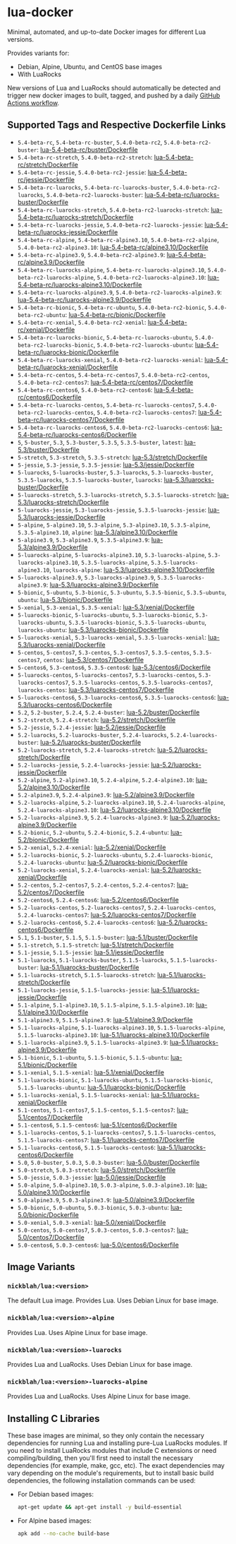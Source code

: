 # lua-docker

Minimal, automated, and up-to-date Docker images for different Lua versions.

Provides variants for:

- Debian, Alpine, Ubuntu, and CentOS base images
- With LuaRocks

New versions of Lua and LuaRocks should automatically be detected and trigger new docker images to built, tagged, and pushed by a daily [GitHub Actions workflow](https://github.com/GUI/lua-docker/blob/master/.github/workflows/main.yml).

## Supported Tags and Respective Dockerfile Links

- `5.4-beta-rc`, `5.4-beta-rc-buster`, `5.4.0-beta-rc2`, `5.4.0-beta-rc2-buster`: [lua-5.4-beta-rc/buster/Dockerfile](https://github.com/GUI/lua-docker/blob/master/lua-5.4-beta-rc/buster/Dockerfile)
- `5.4-beta-rc-stretch`, `5.4.0-beta-rc2-stretch`: [lua-5.4-beta-rc/stretch/Dockerfile](https://github.com/GUI/lua-docker/blob/master/lua-5.4-beta-rc/stretch/Dockerfile)
- `5.4-beta-rc-jessie`, `5.4.0-beta-rc2-jessie`: [lua-5.4-beta-rc/jessie/Dockerfile](https://github.com/GUI/lua-docker/blob/master/lua-5.4-beta-rc/jessie/Dockerfile)
- `5.4-beta-rc-luarocks`, `5.4-beta-rc-luarocks-buster`, `5.4.0-beta-rc2-luarocks`, `5.4.0-beta-rc2-luarocks-buster`: [lua-5.4-beta-rc/luarocks-buster/Dockerfile](https://github.com/GUI/lua-docker/blob/master/lua-5.4-beta-rc/luarocks-buster/Dockerfile)
- `5.4-beta-rc-luarocks-stretch`, `5.4.0-beta-rc2-luarocks-stretch`: [lua-5.4-beta-rc/luarocks-stretch/Dockerfile](https://github.com/GUI/lua-docker/blob/master/lua-5.4-beta-rc/luarocks-stretch/Dockerfile)
- `5.4-beta-rc-luarocks-jessie`, `5.4.0-beta-rc2-luarocks-jessie`: [lua-5.4-beta-rc/luarocks-jessie/Dockerfile](https://github.com/GUI/lua-docker/blob/master/lua-5.4-beta-rc/luarocks-jessie/Dockerfile)
- `5.4-beta-rc-alpine`, `5.4-beta-rc-alpine3.10`, `5.4.0-beta-rc2-alpine`, `5.4.0-beta-rc2-alpine3.10`: [lua-5.4-beta-rc/alpine3.10/Dockerfile](https://github.com/GUI/lua-docker/blob/master/lua-5.4-beta-rc/alpine3.10/Dockerfile)
- `5.4-beta-rc-alpine3.9`, `5.4.0-beta-rc2-alpine3.9`: [lua-5.4-beta-rc/alpine3.9/Dockerfile](https://github.com/GUI/lua-docker/blob/master/lua-5.4-beta-rc/alpine3.9/Dockerfile)
- `5.4-beta-rc-luarocks-alpine`, `5.4-beta-rc-luarocks-alpine3.10`, `5.4.0-beta-rc2-luarocks-alpine`, `5.4.0-beta-rc2-luarocks-alpine3.10`: [lua-5.4-beta-rc/luarocks-alpine3.10/Dockerfile](https://github.com/GUI/lua-docker/blob/master/lua-5.4-beta-rc/luarocks-alpine3.10/Dockerfile)
- `5.4-beta-rc-luarocks-alpine3.9`, `5.4.0-beta-rc2-luarocks-alpine3.9`: [lua-5.4-beta-rc/luarocks-alpine3.9/Dockerfile](https://github.com/GUI/lua-docker/blob/master/lua-5.4-beta-rc/luarocks-alpine3.9/Dockerfile)
- `5.4-beta-rc-bionic`, `5.4-beta-rc-ubuntu`, `5.4.0-beta-rc2-bionic`, `5.4.0-beta-rc2-ubuntu`: [lua-5.4-beta-rc/bionic/Dockerfile](https://github.com/GUI/lua-docker/blob/master/lua-5.4-beta-rc/bionic/Dockerfile)
- `5.4-beta-rc-xenial`, `5.4.0-beta-rc2-xenial`: [lua-5.4-beta-rc/xenial/Dockerfile](https://github.com/GUI/lua-docker/blob/master/lua-5.4-beta-rc/xenial/Dockerfile)
- `5.4-beta-rc-luarocks-bionic`, `5.4-beta-rc-luarocks-ubuntu`, `5.4.0-beta-rc2-luarocks-bionic`, `5.4.0-beta-rc2-luarocks-ubuntu`: [lua-5.4-beta-rc/luarocks-bionic/Dockerfile](https://github.com/GUI/lua-docker/blob/master/lua-5.4-beta-rc/luarocks-bionic/Dockerfile)
- `5.4-beta-rc-luarocks-xenial`, `5.4.0-beta-rc2-luarocks-xenial`: [lua-5.4-beta-rc/luarocks-xenial/Dockerfile](https://github.com/GUI/lua-docker/blob/master/lua-5.4-beta-rc/luarocks-xenial/Dockerfile)
- `5.4-beta-rc-centos`, `5.4-beta-rc-centos7`, `5.4.0-beta-rc2-centos`, `5.4.0-beta-rc2-centos7`: [lua-5.4-beta-rc/centos7/Dockerfile](https://github.com/GUI/lua-docker/blob/master/lua-5.4-beta-rc/centos7/Dockerfile)
- `5.4-beta-rc-centos6`, `5.4.0-beta-rc2-centos6`: [lua-5.4-beta-rc/centos6/Dockerfile](https://github.com/GUI/lua-docker/blob/master/lua-5.4-beta-rc/centos6/Dockerfile)
- `5.4-beta-rc-luarocks-centos`, `5.4-beta-rc-luarocks-centos7`, `5.4.0-beta-rc2-luarocks-centos`, `5.4.0-beta-rc2-luarocks-centos7`: [lua-5.4-beta-rc/luarocks-centos7/Dockerfile](https://github.com/GUI/lua-docker/blob/master/lua-5.4-beta-rc/luarocks-centos7/Dockerfile)
- `5.4-beta-rc-luarocks-centos6`, `5.4.0-beta-rc2-luarocks-centos6`: [lua-5.4-beta-rc/luarocks-centos6/Dockerfile](https://github.com/GUI/lua-docker/blob/master/lua-5.4-beta-rc/luarocks-centos6/Dockerfile)
- `5`, `5-buster`, `5.3`, `5.3-buster`, `5.3.5`, `5.3.5-buster`, `latest`: [lua-5.3/buster/Dockerfile](https://github.com/GUI/lua-docker/blob/master/lua-5.3/buster/Dockerfile)
- `5-stretch`, `5.3-stretch`, `5.3.5-stretch`: [lua-5.3/stretch/Dockerfile](https://github.com/GUI/lua-docker/blob/master/lua-5.3/stretch/Dockerfile)
- `5-jessie`, `5.3-jessie`, `5.3.5-jessie`: [lua-5.3/jessie/Dockerfile](https://github.com/GUI/lua-docker/blob/master/lua-5.3/jessie/Dockerfile)
- `5-luarocks`, `5-luarocks-buster`, `5.3-luarocks`, `5.3-luarocks-buster`, `5.3.5-luarocks`, `5.3.5-luarocks-buster`, `luarocks`: [lua-5.3/luarocks-buster/Dockerfile](https://github.com/GUI/lua-docker/blob/master/lua-5.3/luarocks-buster/Dockerfile)
- `5-luarocks-stretch`, `5.3-luarocks-stretch`, `5.3.5-luarocks-stretch`: [lua-5.3/luarocks-stretch/Dockerfile](https://github.com/GUI/lua-docker/blob/master/lua-5.3/luarocks-stretch/Dockerfile)
- `5-luarocks-jessie`, `5.3-luarocks-jessie`, `5.3.5-luarocks-jessie`: [lua-5.3/luarocks-jessie/Dockerfile](https://github.com/GUI/lua-docker/blob/master/lua-5.3/luarocks-jessie/Dockerfile)
- `5-alpine`, `5-alpine3.10`, `5.3-alpine`, `5.3-alpine3.10`, `5.3.5-alpine`, `5.3.5-alpine3.10`, `alpine`: [lua-5.3/alpine3.10/Dockerfile](https://github.com/GUI/lua-docker/blob/master/lua-5.3/alpine3.10/Dockerfile)
- `5-alpine3.9`, `5.3-alpine3.9`, `5.3.5-alpine3.9`: [lua-5.3/alpine3.9/Dockerfile](https://github.com/GUI/lua-docker/blob/master/lua-5.3/alpine3.9/Dockerfile)
- `5-luarocks-alpine`, `5-luarocks-alpine3.10`, `5.3-luarocks-alpine`, `5.3-luarocks-alpine3.10`, `5.3.5-luarocks-alpine`, `5.3.5-luarocks-alpine3.10`, `luarocks-alpine`: [lua-5.3/luarocks-alpine3.10/Dockerfile](https://github.com/GUI/lua-docker/blob/master/lua-5.3/luarocks-alpine3.10/Dockerfile)
- `5-luarocks-alpine3.9`, `5.3-luarocks-alpine3.9`, `5.3.5-luarocks-alpine3.9`: [lua-5.3/luarocks-alpine3.9/Dockerfile](https://github.com/GUI/lua-docker/blob/master/lua-5.3/luarocks-alpine3.9/Dockerfile)
- `5-bionic`, `5-ubuntu`, `5.3-bionic`, `5.3-ubuntu`, `5.3.5-bionic`, `5.3.5-ubuntu`, `ubuntu`: [lua-5.3/bionic/Dockerfile](https://github.com/GUI/lua-docker/blob/master/lua-5.3/bionic/Dockerfile)
- `5-xenial`, `5.3-xenial`, `5.3.5-xenial`: [lua-5.3/xenial/Dockerfile](https://github.com/GUI/lua-docker/blob/master/lua-5.3/xenial/Dockerfile)
- `5-luarocks-bionic`, `5-luarocks-ubuntu`, `5.3-luarocks-bionic`, `5.3-luarocks-ubuntu`, `5.3.5-luarocks-bionic`, `5.3.5-luarocks-ubuntu`, `luarocks-ubuntu`: [lua-5.3/luarocks-bionic/Dockerfile](https://github.com/GUI/lua-docker/blob/master/lua-5.3/luarocks-bionic/Dockerfile)
- `5-luarocks-xenial`, `5.3-luarocks-xenial`, `5.3.5-luarocks-xenial`: [lua-5.3/luarocks-xenial/Dockerfile](https://github.com/GUI/lua-docker/blob/master/lua-5.3/luarocks-xenial/Dockerfile)
- `5-centos`, `5-centos7`, `5.3-centos`, `5.3-centos7`, `5.3.5-centos`, `5.3.5-centos7`, `centos`: [lua-5.3/centos7/Dockerfile](https://github.com/GUI/lua-docker/blob/master/lua-5.3/centos7/Dockerfile)
- `5-centos6`, `5.3-centos6`, `5.3.5-centos6`: [lua-5.3/centos6/Dockerfile](https://github.com/GUI/lua-docker/blob/master/lua-5.3/centos6/Dockerfile)
- `5-luarocks-centos`, `5-luarocks-centos7`, `5.3-luarocks-centos`, `5.3-luarocks-centos7`, `5.3.5-luarocks-centos`, `5.3.5-luarocks-centos7`, `luarocks-centos`: [lua-5.3/luarocks-centos7/Dockerfile](https://github.com/GUI/lua-docker/blob/master/lua-5.3/luarocks-centos7/Dockerfile)
- `5-luarocks-centos6`, `5.3-luarocks-centos6`, `5.3.5-luarocks-centos6`: [lua-5.3/luarocks-centos6/Dockerfile](https://github.com/GUI/lua-docker/blob/master/lua-5.3/luarocks-centos6/Dockerfile)
- `5.2`, `5.2-buster`, `5.2.4`, `5.2.4-buster`: [lua-5.2/buster/Dockerfile](https://github.com/GUI/lua-docker/blob/master/lua-5.2/buster/Dockerfile)
- `5.2-stretch`, `5.2.4-stretch`: [lua-5.2/stretch/Dockerfile](https://github.com/GUI/lua-docker/blob/master/lua-5.2/stretch/Dockerfile)
- `5.2-jessie`, `5.2.4-jessie`: [lua-5.2/jessie/Dockerfile](https://github.com/GUI/lua-docker/blob/master/lua-5.2/jessie/Dockerfile)
- `5.2-luarocks`, `5.2-luarocks-buster`, `5.2.4-luarocks`, `5.2.4-luarocks-buster`: [lua-5.2/luarocks-buster/Dockerfile](https://github.com/GUI/lua-docker/blob/master/lua-5.2/luarocks-buster/Dockerfile)
- `5.2-luarocks-stretch`, `5.2.4-luarocks-stretch`: [lua-5.2/luarocks-stretch/Dockerfile](https://github.com/GUI/lua-docker/blob/master/lua-5.2/luarocks-stretch/Dockerfile)
- `5.2-luarocks-jessie`, `5.2.4-luarocks-jessie`: [lua-5.2/luarocks-jessie/Dockerfile](https://github.com/GUI/lua-docker/blob/master/lua-5.2/luarocks-jessie/Dockerfile)
- `5.2-alpine`, `5.2-alpine3.10`, `5.2.4-alpine`, `5.2.4-alpine3.10`: [lua-5.2/alpine3.10/Dockerfile](https://github.com/GUI/lua-docker/blob/master/lua-5.2/alpine3.10/Dockerfile)
- `5.2-alpine3.9`, `5.2.4-alpine3.9`: [lua-5.2/alpine3.9/Dockerfile](https://github.com/GUI/lua-docker/blob/master/lua-5.2/alpine3.9/Dockerfile)
- `5.2-luarocks-alpine`, `5.2-luarocks-alpine3.10`, `5.2.4-luarocks-alpine`, `5.2.4-luarocks-alpine3.10`: [lua-5.2/luarocks-alpine3.10/Dockerfile](https://github.com/GUI/lua-docker/blob/master/lua-5.2/luarocks-alpine3.10/Dockerfile)
- `5.2-luarocks-alpine3.9`, `5.2.4-luarocks-alpine3.9`: [lua-5.2/luarocks-alpine3.9/Dockerfile](https://github.com/GUI/lua-docker/blob/master/lua-5.2/luarocks-alpine3.9/Dockerfile)
- `5.2-bionic`, `5.2-ubuntu`, `5.2.4-bionic`, `5.2.4-ubuntu`: [lua-5.2/bionic/Dockerfile](https://github.com/GUI/lua-docker/blob/master/lua-5.2/bionic/Dockerfile)
- `5.2-xenial`, `5.2.4-xenial`: [lua-5.2/xenial/Dockerfile](https://github.com/GUI/lua-docker/blob/master/lua-5.2/xenial/Dockerfile)
- `5.2-luarocks-bionic`, `5.2-luarocks-ubuntu`, `5.2.4-luarocks-bionic`, `5.2.4-luarocks-ubuntu`: [lua-5.2/luarocks-bionic/Dockerfile](https://github.com/GUI/lua-docker/blob/master/lua-5.2/luarocks-bionic/Dockerfile)
- `5.2-luarocks-xenial`, `5.2.4-luarocks-xenial`: [lua-5.2/luarocks-xenial/Dockerfile](https://github.com/GUI/lua-docker/blob/master/lua-5.2/luarocks-xenial/Dockerfile)
- `5.2-centos`, `5.2-centos7`, `5.2.4-centos`, `5.2.4-centos7`: [lua-5.2/centos7/Dockerfile](https://github.com/GUI/lua-docker/blob/master/lua-5.2/centos7/Dockerfile)
- `5.2-centos6`, `5.2.4-centos6`: [lua-5.2/centos6/Dockerfile](https://github.com/GUI/lua-docker/blob/master/lua-5.2/centos6/Dockerfile)
- `5.2-luarocks-centos`, `5.2-luarocks-centos7`, `5.2.4-luarocks-centos`, `5.2.4-luarocks-centos7`: [lua-5.2/luarocks-centos7/Dockerfile](https://github.com/GUI/lua-docker/blob/master/lua-5.2/luarocks-centos7/Dockerfile)
- `5.2-luarocks-centos6`, `5.2.4-luarocks-centos6`: [lua-5.2/luarocks-centos6/Dockerfile](https://github.com/GUI/lua-docker/blob/master/lua-5.2/luarocks-centos6/Dockerfile)
- `5.1`, `5.1-buster`, `5.1.5`, `5.1.5-buster`: [lua-5.1/buster/Dockerfile](https://github.com/GUI/lua-docker/blob/master/lua-5.1/buster/Dockerfile)
- `5.1-stretch`, `5.1.5-stretch`: [lua-5.1/stretch/Dockerfile](https://github.com/GUI/lua-docker/blob/master/lua-5.1/stretch/Dockerfile)
- `5.1-jessie`, `5.1.5-jessie`: [lua-5.1/jessie/Dockerfile](https://github.com/GUI/lua-docker/blob/master/lua-5.1/jessie/Dockerfile)
- `5.1-luarocks`, `5.1-luarocks-buster`, `5.1.5-luarocks`, `5.1.5-luarocks-buster`: [lua-5.1/luarocks-buster/Dockerfile](https://github.com/GUI/lua-docker/blob/master/lua-5.1/luarocks-buster/Dockerfile)
- `5.1-luarocks-stretch`, `5.1.5-luarocks-stretch`: [lua-5.1/luarocks-stretch/Dockerfile](https://github.com/GUI/lua-docker/blob/master/lua-5.1/luarocks-stretch/Dockerfile)
- `5.1-luarocks-jessie`, `5.1.5-luarocks-jessie`: [lua-5.1/luarocks-jessie/Dockerfile](https://github.com/GUI/lua-docker/blob/master/lua-5.1/luarocks-jessie/Dockerfile)
- `5.1-alpine`, `5.1-alpine3.10`, `5.1.5-alpine`, `5.1.5-alpine3.10`: [lua-5.1/alpine3.10/Dockerfile](https://github.com/GUI/lua-docker/blob/master/lua-5.1/alpine3.10/Dockerfile)
- `5.1-alpine3.9`, `5.1.5-alpine3.9`: [lua-5.1/alpine3.9/Dockerfile](https://github.com/GUI/lua-docker/blob/master/lua-5.1/alpine3.9/Dockerfile)
- `5.1-luarocks-alpine`, `5.1-luarocks-alpine3.10`, `5.1.5-luarocks-alpine`, `5.1.5-luarocks-alpine3.10`: [lua-5.1/luarocks-alpine3.10/Dockerfile](https://github.com/GUI/lua-docker/blob/master/lua-5.1/luarocks-alpine3.10/Dockerfile)
- `5.1-luarocks-alpine3.9`, `5.1.5-luarocks-alpine3.9`: [lua-5.1/luarocks-alpine3.9/Dockerfile](https://github.com/GUI/lua-docker/blob/master/lua-5.1/luarocks-alpine3.9/Dockerfile)
- `5.1-bionic`, `5.1-ubuntu`, `5.1.5-bionic`, `5.1.5-ubuntu`: [lua-5.1/bionic/Dockerfile](https://github.com/GUI/lua-docker/blob/master/lua-5.1/bionic/Dockerfile)
- `5.1-xenial`, `5.1.5-xenial`: [lua-5.1/xenial/Dockerfile](https://github.com/GUI/lua-docker/blob/master/lua-5.1/xenial/Dockerfile)
- `5.1-luarocks-bionic`, `5.1-luarocks-ubuntu`, `5.1.5-luarocks-bionic`, `5.1.5-luarocks-ubuntu`: [lua-5.1/luarocks-bionic/Dockerfile](https://github.com/GUI/lua-docker/blob/master/lua-5.1/luarocks-bionic/Dockerfile)
- `5.1-luarocks-xenial`, `5.1.5-luarocks-xenial`: [lua-5.1/luarocks-xenial/Dockerfile](https://github.com/GUI/lua-docker/blob/master/lua-5.1/luarocks-xenial/Dockerfile)
- `5.1-centos`, `5.1-centos7`, `5.1.5-centos`, `5.1.5-centos7`: [lua-5.1/centos7/Dockerfile](https://github.com/GUI/lua-docker/blob/master/lua-5.1/centos7/Dockerfile)
- `5.1-centos6`, `5.1.5-centos6`: [lua-5.1/centos6/Dockerfile](https://github.com/GUI/lua-docker/blob/master/lua-5.1/centos6/Dockerfile)
- `5.1-luarocks-centos`, `5.1-luarocks-centos7`, `5.1.5-luarocks-centos`, `5.1.5-luarocks-centos7`: [lua-5.1/luarocks-centos7/Dockerfile](https://github.com/GUI/lua-docker/blob/master/lua-5.1/luarocks-centos7/Dockerfile)
- `5.1-luarocks-centos6`, `5.1.5-luarocks-centos6`: [lua-5.1/luarocks-centos6/Dockerfile](https://github.com/GUI/lua-docker/blob/master/lua-5.1/luarocks-centos6/Dockerfile)
- `5.0`, `5.0-buster`, `5.0.3`, `5.0.3-buster`: [lua-5.0/buster/Dockerfile](https://github.com/GUI/lua-docker/blob/master/lua-5.0/buster/Dockerfile)
- `5.0-stretch`, `5.0.3-stretch`: [lua-5.0/stretch/Dockerfile](https://github.com/GUI/lua-docker/blob/master/lua-5.0/stretch/Dockerfile)
- `5.0-jessie`, `5.0.3-jessie`: [lua-5.0/jessie/Dockerfile](https://github.com/GUI/lua-docker/blob/master/lua-5.0/jessie/Dockerfile)
- `5.0-alpine`, `5.0-alpine3.10`, `5.0.3-alpine`, `5.0.3-alpine3.10`: [lua-5.0/alpine3.10/Dockerfile](https://github.com/GUI/lua-docker/blob/master/lua-5.0/alpine3.10/Dockerfile)
- `5.0-alpine3.9`, `5.0.3-alpine3.9`: [lua-5.0/alpine3.9/Dockerfile](https://github.com/GUI/lua-docker/blob/master/lua-5.0/alpine3.9/Dockerfile)
- `5.0-bionic`, `5.0-ubuntu`, `5.0.3-bionic`, `5.0.3-ubuntu`: [lua-5.0/bionic/Dockerfile](https://github.com/GUI/lua-docker/blob/master/lua-5.0/bionic/Dockerfile)
- `5.0-xenial`, `5.0.3-xenial`: [lua-5.0/xenial/Dockerfile](https://github.com/GUI/lua-docker/blob/master/lua-5.0/xenial/Dockerfile)
- `5.0-centos`, `5.0-centos7`, `5.0.3-centos`, `5.0.3-centos7`: [lua-5.0/centos7/Dockerfile](https://github.com/GUI/lua-docker/blob/master/lua-5.0/centos7/Dockerfile)
- `5.0-centos6`, `5.0.3-centos6`: [lua-5.0/centos6/Dockerfile](https://github.com/GUI/lua-docker/blob/master/lua-5.0/centos6/Dockerfile)

## Image Variants

### `nickblah/lua:<version>`
The default Lua image. Provides Lua. Uses Debian Linux for base image.

### `nickblah/lua:<version>-alpine`
Provides Lua. Uses Alpine Linux for base image.

### `nickblah/lua:<version>-luarocks`
Provides Lua and LuaRocks. Uses Debian Linux for base image.

### `nickblah/lua:<version>-luarocks-alpine`
Provides Lua and LuaRocks. Uses Alpine Linux for base image.

## Installing C Libraries

These base images are minimal, so they only contain the necessary dependencies for running Lua and installing pure-Lua LuaRocks modules. If you need to install LuaRocks modules that include C extensions or need compiling/building, then you'll first need to install the necessary dependencies (for example, make, gcc, etc). The exact dependencies may vary depending on the module's requirements, but to install basic build dependencies, the following installation commands can be used:

- For Debian based images:
    ```sh
    apt-get update && apt-get install -y build-essential
    ```
- For Alpine based images:
    ```sh
    apk add --no-cache build-base
    ```

